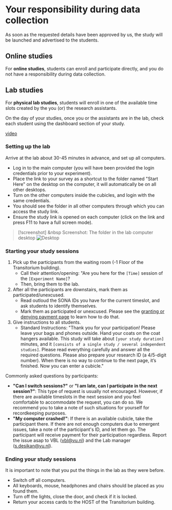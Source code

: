 
# Your responsibility during data collection

As soon as the requested details have been approved by us, the study will be launched and advertised to the students.

## Online studies
For **online studies**, students can enroll and participate directly, and you do not have a responsibility during data collection.

## Lab studies
For **physical lab studies**, students will enroll in one of the available time slots created by the you (or) the research assistants.

On the day of your studies, once you or the assistants are in the lab, check each student using the dashboard section of your study. 

[video](/static/videos/create_timeslots.mp4)
<br>

### Setting up the lab
Arrive at the lab about 30-45 minutes in advance, and set up all computers. 

- Log in to the main computer (you will have been provided the login credentials prior to your experiment).
- Place the link to your survey as a shortcut to the folder named "Start Here" on the desktop on the computer, it will automatically be on all other desktops. 
- Turn on the other computers inside the cubicles, and login with the same credentials. 
- You should see the folder in all other computers through which you can access the study link. 
- Ensure the study link is opened on each computer (click on the link and press F11 to have a full screen mode).

>[!screenshot] <i class="fa-solid fa-camera"></i> &nbsp Screenshot: The folder in the lab computer desktop
><img src="/static/images/desktop.png" alt="Desktop" class="responsive-image">


### Starting your study sessions

1. Pick up the participants from the waiting room (-1 Floor of the Transitorium building).
    - Call their attention/opening: "Are you here for the `[Time]` session of the `[Experiment Name]`? 
    - Then, bring them to the lab. 
2. After all the participants are downstairs, mark them as participated/unexcused.
    - Read outloud the SONA IDs you have for the current timeslot, and ask students to identify themselves. 
    - Mark them as participated or unexcused. Please see the [granting or denying payment page](granting-or-denying-payment) to learn how to do that.
3. Give instructions to all students.
    - Standard Instructions: "Thank you for your participation! Please leave your bags and phones outside. Hand your coats on the coat hangers available. This study will take about `[your study duration]` minutes, and it `[consists of a single study / several independent studies]`. Please read everything carefully and answer all the required questions. Please also prepare your research ID (a 4/5-digit number). When there is no way to continue to the next page, it’s finished. Now you can enter a cubicle."

Commonly asked questions by participants:

- **"Can I switch sessions?"** or **"I am late, can I participate in the next session?"**: This type of request is usually not encouraged. However, if there are available timeslots in the next session and you feel comfortable to accommodate the request, you can do so. We recommend you to take a note of such situations for yourself for recordkeeping purposes.
- **"My computer crashed!"**: If there is an available cubicle, take the participant there. If there are not enough computers due to emergent issues, take a note of the participant's ID, and let them go. The participant will receive payment for their participation regardless. Report the issue asap to VBL (vbl@vu.nl) and the Lab manager (s.desikan@vu.nl). 

### Ending your study sessions
It is important to note that you put the things in the lab as they were before. 

- Switch off all computers.
- All keyboards, mouse, headphones and chairs should be placed as you found them. 
- Turn off the lights, close the door, and check if it is locked.
- Return your access cards to the HOST of the Transitorium building.
